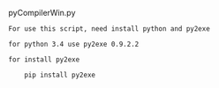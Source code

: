pyCompilerWin.py

	For use this script, need install python and py2exe

	for python 3.4 use py2exe 0.9.2.2

	for install py2exe 

		pip install py2exe